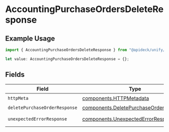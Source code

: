 # AccountingPurchaseOrdersDeleteResponse

## Example Usage

```typescript
import { AccountingPurchaseOrdersDeleteResponse } from "@apideck/unify/models/operations";

let value: AccountingPurchaseOrdersDeleteResponse = {};
```

## Fields

| Field                                                                                            | Type                                                                                             | Required                                                                                         | Description                                                                                      |
| ------------------------------------------------------------------------------------------------ | ------------------------------------------------------------------------------------------------ | ------------------------------------------------------------------------------------------------ | ------------------------------------------------------------------------------------------------ |
| `httpMeta`                                                                                       | [components.HTTPMetadata](../../models/components/httpmetadata.md)                               | :heavy_check_mark:                                                                               | N/A                                                                                              |
| `deletePurchaseOrderResponse`                                                                    | [components.DeletePurchaseOrderResponse](../../models/components/deletepurchaseorderresponse.md) | :heavy_minus_sign:                                                                               | PurchaseOrders                                                                                   |
| `unexpectedErrorResponse`                                                                        | [components.UnexpectedErrorResponse](../../models/components/unexpectederrorresponse.md)         | :heavy_minus_sign:                                                                               | Unexpected error                                                                                 |